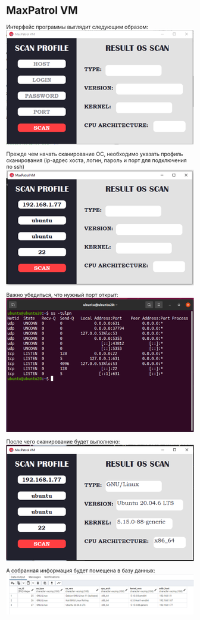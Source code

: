 # MaxPatrol VM

Интерфейс программы выглядит следующим образом:
<img src="markdown/gui.png" alt="Интерфейс программы">

Прежде чем начать сканирование ОС, необходимо указать профиль сканирования (ip-адрес хоста, логин, пароль и порт для подключения по ssh)
<img src="markdown/scan_profile.png" alt="Указываем профиль сканирования">

Важно убедиться, что нужный порт открыт:
<img src="markdown/port.png" alt="Порт ssh доступен">

После чего сканирование будет выполнено:
<img src="markdown/result.png" alt="Результат сканирования">

А собранная информация будет помещена в базу данных:
<img src="markdown/postgresql.png" alt="Информация в Postgresql">
